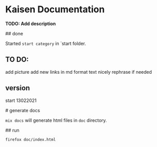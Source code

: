# Kaisen Documentation

**TODO: Add description**

## done

Started `start category` in `start folder.

## TO DO:

add picture
add new links in md
format text nicely
rephrase if needed

## version
start 13022021

# generate docs

`mix docs` will generate html files in `doc` directory.

## run

`firefox doc/index.html`
